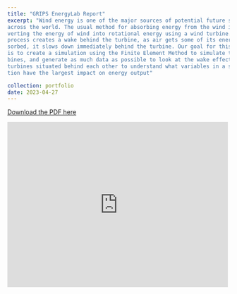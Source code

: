 ```yaml
---
title: "GRIPS EnergyLab Report"
excerpt: "Wind energy is one of the major sources of potential future sustainable energy
across the world. The usual method for absorbing energy from the wind is con-
verting the energy of wind into rotational energy using a wind turbine. This
process creates a wake behind the turbine, as air gets some of its energy ab-
sorbed, it slows down immediately behind the turbine. Our goal for this project
is to create a simulation using the Finite Element Method to simulate two tur-
bines, and generate as much data as possible to look at the wake effect of two
turbines situated behind each other to understand what variables in a simula-
tion have the largest impact on energy output"

collection: portfolio
date: 2023-04-27
---
```


[Download the PDF here](https://jonahksmith.github.io/documents/grips-report.pdf)

<embed src="http://jonahksmith.github.io//documents/grips-report.pdf" width="500" height="375" 
 type="application/pdf">

